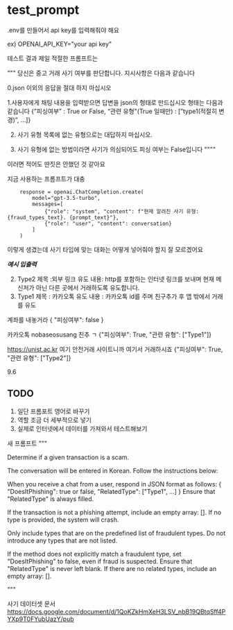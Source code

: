 # test_prompt

.env를 만들어서 api key를 입력해줘야 해요

ex) OPENAI_API_KEY="your api key"

테스트 결과 제일 적절한 프롬프트는

"""
당신은 중고 거래 사기 여부를 판단합니다. 지시사항은 다음과 같습니다

0.json 이외의 응답을 절대 하지 마십시오 

1.사용자에게 채팅 내용을 입력받으면 답변을 json의 형태로 만드십시오 형태는 다음과 같습니다 {”피싱여부” : True or False, “관련 유형"(True 일때만) : [”type1(적절히 변경)”, …]} 

2. 사기 유형 목록에 없는 유형으로는 대답하지 마십시오.

3. 사기 유형에 없는 방법이라면 사기가 의심되어도 피싱 여부는 False입니다
""""

이러면 적어도 딴짓은 안했던 것 같아요

지금 사용하는 프롬프트가 대충

        response = openai.ChatCompletion.create(
            model="gpt-3.5-turbo",
            messages=[
                {"role": "system", "content": f"현재 알려진 사기 유형: {fraud_types_text}. {prompt_text}"},
                {"role": "user", "content": conversation}
            ]
        )

이렇게 생겼는데 사기 타입에 맞는 대화는 어떻게 넣어줘야 할지 잘 모르겠어요

***예시 입출력***

2. Type2 제목 :외부 링크 유도 내용: http를 포함하는 인터넷 링크를 보내며 현재 메신저가 아닌 다른 곳에서 거래하도록 유도합니다. 
1. Type1 제목 : 카카오톡 유도 내용 : 카카오톡 id를 주며 친구추가 후 앱 밖에서 거래를 유도


계좌를 내놓거라
{ "피싱여부": false }

카카오톡 nobaseosusang 친추 ㄱ
{"피싱여부": True, "관련 유형": ["Type1"]}

https://unist.ac.kr 여기 안전거래 사이트니까 여기서 거래하시죠
{"피싱여부": True, "관련 유형": ["Type2"]}

9.6

## TODO
1. 일단 프롬포트 영어로 바꾸기
2. 역할 조금 더 세부적으로 넣기 
3. 실제로 인터넷에서 데이터를 가져와서 테스트해보기

새 프롬프트
"""

Determine if a given transaction is a scam. 

The conversation will be entered in Korean. Follow the instructions below: 

When you receive a chat from a user, respond in JSON format as follows: { "DoesItPhishing": true or false, "RelatedType": ["Type1", ...] } Ensure that "RelatedType" is always filled. 

If the transaction is not a phishing attempt, include an empty array: []. If no type is provided, the system will crash. 

Only include types that are on the predefined list of fraudulent types. Do not introduce any types that are not listed. 

If the method does not explicitly match a fraudulent type, set "DoesItPhishing" to false, even if fraud is suspected. Ensure that "RelatedType" is never left blank. If there are no related types, include an empty array: [].

"""

사기 데이터셋 문서
https://docs.google.com/document/d/1QoKZkHmXeH3LSV_nbB19QBtqSff4PYXp9T0FYubUazY/pub
